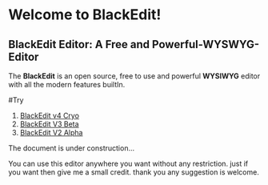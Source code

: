 # Welcome to BlackEdit!
## BlackEdit Editor: A Free and Powerful-WYSWYG-Editor

The **BlackEdit** is an open source, free to use and powerful **WYSIWYG** editor with all the modern features builtIn.

#Try 
1. [BlackEdit v4 Cryo](https://raj457036.github.io/BlackEdit/v4/)
2. [BlackEdit V3 Beta](https://raj457036.github.io/BlackEdit/v3/)
3. [BlackEdit V2 Alpha](https://raj457036.github.io/BlackEdit/v2/)

The document is under construction...



You can use this editor anywhere you want without any restriction. just if you want then give me a small credit.
thank you any suggestion is welcome.
